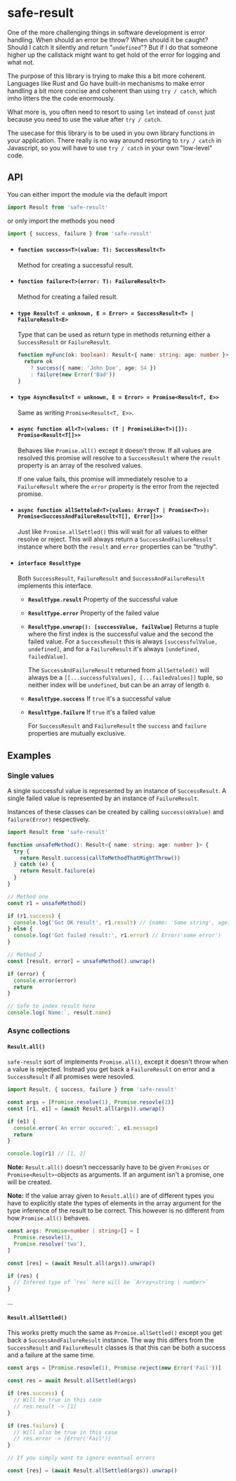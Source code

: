 # safe-result

One of the more challenging things in software development is error handling.
When should an error be throw? When should it be caught? Should I catch it
silently and return "`undefined`"? But if I do that someone higher up the
callstack might want to get hold of the error for logging and what not.

The purpose of this library is trying to make this a bit more coherent.
Languages like Rust and Go have built-in mechanisms to make error handling a
bit more concise and coherent than using `try / catch`, which imho litters the
the code enormously.

What more is, you often need to resort to using `let` instead of `const`
just because you need to use the value after `try / catch`.

The usecase for this library is to be used in you own library functions in your
application. There really is no way around resorting to `try / catch` in
Javascript, so you will have to use `try / catch` in your own "low-level" code.

## API

You can either import the module via the default import

```ts
import Result from 'safe-result'
```

or only import the methods you need

```ts
import { success, failure } from 'safe-result'
```

- #### `function success<T>(value: T): SuccessResult<T>`

  Method for creating a successful result.

- #### `function failure<T>(error: T): FailureResult<T>`

  Method for creating a failed result.

- #### `type Result<T = unknown, E = Error> = SuccessResult<T> | FailureResult<E>`

  Type that can be used as return type in methods returning either a
  `SuccessResult` or `FailureResult`.

  ```ts
  function myFunc(ok: boolean): Result<{ name: string; age: number }> {
    return ok
      ? success({ name: 'John Doe', age: 54 })
      : failure(new Error('Bad'))
  }
  ```

- #### `type AsyncResult<T = unknown, E = Error> = Promise<Result<T, E>>`

  Same as writing `Promise<Result<T, E>>`.

- #### `async function all<T>(values: (T | PromiseLike<T>)[]): Promise<Result<T[]>>`

  Behaves like `Promise.all()` except it doesn't throw. If all values are
  resolved this promise will resolve to a `SuccessResult` where the `result`
  property is an array of the resolved values.

  If one value fails, this promise will immediately resolve to a
  `FailureResult` where the `error` property is the error from the rejected
  promise.

- #### `async function allSetteled<T>(values: Array<T | Promise<T>>): Promise<SuccessAndFailureResult<T[], Error[]>>`

  Just like `Promise.allSettled()` this will wait for all values to either
  resolve or reject. This will always return a `SuccessAndFailureResult`
  instance where both the `result` and `error` properties can be "truthy".

- #### `interface ResultType`

  Both `SuccessResult`, `FailureResult` and `SuccessAndFailureResult` implements
  this interface.

  - **`ResultType.result`** Property of the successful value
  - **`ResultType.error`** Property of the failed value
  - **`ResultType.unwrap(): [successValue, failValue]`** Returns a tuple where
    the first index is the successful value and the second the failed value.
    For a `SuccessResult` this is always `[successfulValue, undefined]`, and
    for a `FailureResult` it's always `[undefined, failedValue]`.

    The `SuccessAndFailureResult` returned from `allSetteled()` will always
    be a `[[...successfulValues], [...failedValues]]` tuple, so neither index
    will be `undefined`, but can be an array of length `0`.

  - **`ResultType.success`** If `true` it's a successful value
  - **`ResultType.failure`** If `true` it's a failed value

    For `SuccessResult` and `FailureResult` the `success` and `failure`
    properties are mutually exclusive.

## Examples

### Single values

A single successful value is represented by an instance of `SuccessResult`.
A single failed value is represented by an instance of `FailureResult`.

Instances of these classes can be created by calling `success(okValue)` and
`failure(Error)` respectively.

```ts
import Result from 'safe-result'

function unsafeMethod(): Result<{ name: string; age: number }> {
  try {
    return Result.success(callToMethodThatMightThrow())
  } catch (e) {
    return Result.failure(e)
  }
}

// Method one
const r1 = unsafeMethod()

if (r1.success) {
  console.log('Got OK result', r1.result) // {name: 'Some string', age: x}
} else {
  console.log('Got failed result:', r1.error) // Error('some error')
}

// Method 2
const [result, error] = unsafeMethod().unwrap()

if (error) {
  console.error(error)
  return
}

// Safe to index result here
console.log(`Name:`, result.name)
```

### Async collections

#### `Result.all()`

`safe-result` sort of implements `Promise.all()`, except it doesn't throw when
a value is rejected. Instead you get back a `FailureResult` on error and a
`SuccessResult` if all promises were resovled.

```ts
import Result, { success, failure } from 'safe-result'

const args = [Promise.resolve(1), Promise.resovle(2)]
const [r1, e1] = (await Result.all(args)).unwrap()

if (e1) {
  console.error(`An error occured:`, e1.message)
  return
}

console.log(r1) // [1, 2]
```

**Note:** `Result.all()` doesn't neccessarily have to be given `Promises` or
`Promise<Result>`-objects as arguments. If an argument isn't a promise, one
will be created.

**Note:** If the value array given to `Result.all()` are of different types
you have to explicitly state the types of elements in the array argument for
the type inference of the result to be correct. This however is no different
from how `Promise.all()` behaves.

```ts
const args: Promise<number | string>[] = [
  Promise.resovle(1),
  Promise.resolve('two'),
]

const [res] = (await Result.all(args)).unwrap()

if (res) {
  // Infered type of `res` here will be `Array<string | number>`
}
```

...

#### `Result.allSettled()`

This works pretty much the same as `Promise.allSettled()` except you get back
a `SuccessAndFailureResult` instance. The way this differs from the
`SuccessResult` and `FailureResult` classes is that this can be both a success
and a failure at the same time.

```ts
const args = [Promise.resovle(1), Promise.reject(new Error('Fail'))]

const res = await Result.allSettled(args)

if (res.success) {
  // Will be true in this case
  // res.result -> [1]
}

if (res.failure) {
  // Will also be true in this case
  // res.error -> [Error('Fail')]
}

// If you simply want to ignore eventual errors

const [res] = (await Result.allSettled(args)).unwrap()
```
